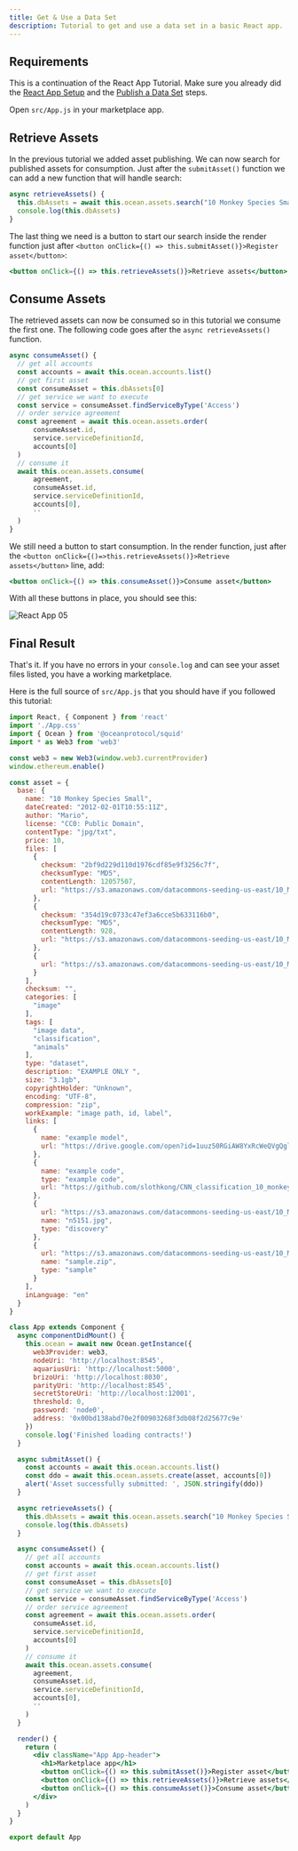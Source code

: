 ```yaml
---
title: Get & Use a Data Set
description: Tutorial to get and use a data set in a basic React app.
---
```


## Requirements

This is a continuation of the React App Tutorial. Make sure you already did the [React App Setup](/tutorials/react-setup/) and the [Publish a Data Set](/tutorials/react-publish-data-set/) steps.

Open `src/App.js` in your marketplace app.

## Retrieve Assets

In the previous tutorial we added asset publishing. We can now search for published assets for consumption. Just after the `submitAsset()` function we can add a new function that will handle search:

```js
async retrieveAssets() {
  this.dbAssets = await this.ocean.assets.search("10 Monkey Species Small")
  console.log(this.dbAssets)
}
```

The last thing we need is a button to start our search inside the render function just after `<button onClick={() => this.submitAsset()}>Register asset</button>`:

```jsx
<button onClick={() => this.retrieveAssets()}>Retrieve assets</button>
```

## Consume Assets

The retrieved assets can now be consumed so in this tutorial we consume the first one. The following code goes after the `async retrieveAssets()` function.

```js
async consumeAsset() {
  // get all accounts
  const accounts = await this.ocean.accounts.list()
  // get first asset
  const consumeAsset = this.dbAssets[0]
  // get service we want to execute
  const service = consumeAsset.findServiceByType('Access')
  // order service agreement
  const agreement = await this.ocean.assets.order(
      consumeAsset.id,
      service.serviceDefinitionId,
      accounts[0]
  )
  // consume it
  await this.ocean.assets.consume(
      agreement,
      consumeAsset.id,
      service.serviceDefinitionId,
      accounts[0],
      ''
  )
}
```

We still need a button to start consumption. In the render function, just after the `<button onClick={()=>this.retrieveAssets()}>Retrieve assets</button>` line, add:

```jsx
<button onClick={() => this.consumeAsset()}>Consume asset</button>
```

With all these buttons in place, you should see this:

![React App 05](images/react-app-05.png)

## Final Result

That's it. If you have no errors in your `console.log` and can see your asset files listed, you have a working marketplace.

Here is the full source of `src/App.js` that you should have if you followed this tutorial:

```jsx
import React, { Component } from 'react'
import './App.css'
import { Ocean } from '@oceanprotocol/squid'
import * as Web3 from 'web3'

const web3 = new Web3(window.web3.currentProvider)
window.ethereum.enable()

const asset = {
  base: {
    name: "10 Monkey Species Small",
    dateCreated: "2012-02-01T10:55:11Z",
    author: "Mario",
    license: "CC0: Public Domain",
    contentType: "jpg/txt",
    price: 10,
    files: [
      {
        checksum: "2bf9d229d110d1976cdf85e9f3256c7f",
        checksumType: "MD5",
        contentLength: 12057507,
        url: "https://s3.amazonaws.com/datacommons-seeding-us-east/10_Monkey_Species_Small/assets/training.zip"
      },
      {
        checksum: "354d19c0733c47ef3a6cce5b633116b0",
        checksumType: "MD5",
        contentLength: 928,
        url: "https://s3.amazonaws.com/datacommons-seeding-us-east/10_Monkey_Species_Small/assets/monkey_labels.txt"
      },
      {
        url: "https://s3.amazonaws.com/datacommons-seeding-us-east/10_Monkey_Species_Small/assets/validation.zip"
      }
    ],
    checksum: "",
    categories: [
      "image"
    ],
    tags: [
      "image data",
      "classification",
      "animals"
    ],
    type: "dataset",
    description: "EXAMPLE ONLY ",
    size: "3.1gb",
    copyrightHolder: "Unknown",
    encoding: "UTF-8",
    compression: "zip",
    workExample: "image path, id, label",
    links: [
      {
        name: "example model",
        url: "https://drive.google.com/open?id=1uuz50RGiAW8YxRcWeQVgQglZpyAebgSM"
      },
      {
        name: "example code",
        type: "example code",
        url: "https://github.com/slothkong/CNN_classification_10_monkey_species"
      },
      {
        url: "https://s3.amazonaws.com/datacommons-seeding-us-east/10_Monkey_Species_Small/links/discovery/n5151.jpg",
        name: "n5151.jpg",
        type: "discovery"
      },
      {
        url: "https://s3.amazonaws.com/datacommons-seeding-us-east/10_Monkey_Species_Small/links/sample/sample.zip",
        name: "sample.zip",
        type: "sample"
      }
    ],
    inLanguage: "en"
  }
}

class App extends Component {
  async componentDidMount() {
    this.ocean = await new Ocean.getInstance({
      web3Provider: web3,
      nodeUri: 'http://localhost:8545',
      aquariusUri: 'http://localhost:5000',
      brizoUri: 'http://localhost:8030',
      parityUri: 'http://localhost:8545',
      secretStoreUri: 'http://localhost:12001',
      threshold: 0,
      password: 'node0',
      address: '0x00bd138abd70e2f00903268f3db08f2d25677c9e'
    })
    console.log('Finished loading contracts!')
  }

  async submitAsset() {
    const accounts = await this.ocean.accounts.list()
    const ddo = await this.ocean.assets.create(asset, accounts[0])
    alert('Asset successfully submitted: ', JSON.stringify(ddo))
  }

  async retrieveAssets() {
    this.dbAssets = await this.ocean.assets.search("10 Monkey Species Small")
    console.log(this.dbAssets)
  }

  async consumeAsset() {
    // get all accounts
    const accounts = await this.ocean.accounts.list()
    // get first asset
    const consumeAsset = this.dbAssets[0]
    // get service we want to execute
    const service = consumeAsset.findServiceByType('Access')
    // order service agreement
    const agreement = await this.ocean.assets.order(
      consumeAsset.id,
      service.serviceDefinitionId,
      accounts[0]
    )
    // consume it
    await this.ocean.assets.consume(
      agreement,
      consumeAsset.id,
      service.serviceDefinitionId,
      accounts[0],
      ''
    )
  }

  render() {
    return (
      <div className="App App-header">
        <h1>Marketplace app</h1>
        <button onClick={() => this.submitAsset()}>Register asset</button>
        <button onClick={() => this.retrieveAssets()}>Retrieve assets</button>
        <button onClick={() => this.consumeAsset()}>Consume asset</button>
      </div>
    )
  }
}

export default App
```
